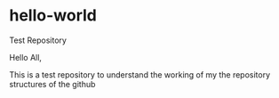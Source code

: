 # hello-world
Test Repository


Hello All,

This is a test repository to understand the working of my the repository structures of the github
